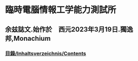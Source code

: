 # 臨時電腦情報工学能力測試所
## 余兹誌文.始作於　西元2023年3月19日.獨逸邦,Monachium
### [目錄/Inhaltsverzeichnis/Contents](./Inhaltsverzeichnis.html)
